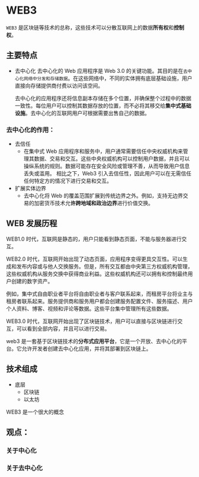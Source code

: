 # WEB3

`WEB3` 是区块链等技术的总称，这些技术可以分散互联网上的数据**所有权**和**控制权**。

## 主要特点

- 去中心化
  去中心化的 Web 应用程序是 Web 3.0 的关键功能。其目的是在`去中心化网络中分发和存储数据`。在这些网络中，不同的实体拥有底层基础设施，用户直接向存储提供商付费以访问该空间。

  去中心化的应用程序还将信息副本存储在多个位置，并确保整个过程中的数据一致性。每位用户可以控制其数据存放的位置，而不必将其移交给**集中式基础设施**。去中心化的互联网用户可根据需要出售自己的数据。

### 去中心化的作用：

- 去信任
  - 在集中式 Web 应用程序和服务中，用户通常需要信任中央权威机构来管理其数据、交易和交互。这些中央权威机构可以控制用户数据，并且可以操纵系统的规则。数据可能存在安全风险或管理不善，从而导致用户信息丢失或滥用。
    相比之下，Web3 引入去信任性，因此用户可以在无需信任任何特定方的情况下进行交易和交互。
- 扩展实体边界
  - 去中心化将 Web 的覆盖范围扩展到传统边界之外。例如，支持无边界交易的加密货币技术允**许跨地域和政治边界**进行价值交换。

<!-- Web3 是一个涉及区块链技术的概念，它代表了互联网的第三个阶段，主要关注去中心化和用户自主权。Web3 旨在通过去中心化的网络协议和区块链技术，创建一个更加开放和透明的互联网环境。在 Web3 时代，用户可以控制自己的数据、数字身份和在线资产，而不是依赖于集中化的服务提供商。 -->

<!-- > - web1()
- web1是互联网的第一个阶段，它是基于服务器的静态网页，用户只能看到静态页面，不能与服务器进行交互。
- web2()
  -  -->
<!-- web3代表了互联网的第三个阶段。其第一、第二阶段分别为web1、web2。

## web1

web1是互联网的第一个阶段，它是基于服务器的静态网页，用户只能看到静态页面，不能与服务器进行交互。

## web2

web2是

## web3

web3是互联网的第三个阶段，它是基于区块链的分布式应用平台。 -->

## WEB 发展历程

WEB1.0 时代，互联网是静态的，用户只能看到静态页面，不能与服务器进行交互。

WEB2.0 时代，互联网开始出现了动态页面，应用程序变得更具交互性。可以生成和发布内容或与他人交换服务。但是，所有交互都由中央第三方权威机构管理，这些权威机构从服务交换中获得商业利益。这些权威机构还可以拥有和控制最终用户创建的数字资产。

例如，集中式自由职业者平台将自由职业者与客户联系起来，而租房平台将业主与租房者联系起来。服务提供商和服务用户都会创建服务配置文件、服务描述、用户个人资料、博客、视频和评论等数据。这些平台集中管理所有这些数据。

WEB3.0 时代，互联网开始出现了区块链技术，用户可以直接与区块链进行交互，可以看到全部内容，并且可以进行交易。

web3 是一套基于区块链技术的**分布式应用平台**，它是一个开放、去中心化的平台。它允许开发者创建去中心化应用，并将其部署到区块链上。

## 技术组成

- 底层
  - 区块链
  - 以太坊

WEB3 是一个很大的概念

## 观点：

### 关于中心化

<!-- 简单讲就是中央集权。控制权和决策权集中在一个或少数几个实体手中的结构或系统中。 - 中心化的由来以及现状
-- 由来：人类文明发展的必经之路，可以追溯到人类文明的早期，当人们开始形成组织和社会结构时，中心化的治理模式就已经出现。
■ 现状：
● 互联网和科技公司，如 Google、Facebook、Amazon 等，采用中心化的商业模式。这些公司控制着用户数据、内容发布和广告分配，拥有巨大的市场影响力。
■ 优点：
● 效率高：决策速度快，管理协调容易。
● 统一性强：政策和标准统一，执行一致性高。
● 责任明确：责任和权力集中，管理责任明确。
■ 缺点：
● 隐私问题：数据集中，用户隐私容易被侵害。
● 权力滥用：集中权力可能导致腐败和滥用权力。
● 制度和法律
○ WEB2 靠的是已经诞生了近 500 年的公司制背后强大的效率、机器严密运行。
○ 公司法等法律对违规事件的严厉监管
二者结合。资本才能够和企业的管理者和谐共存，各个部门之间才会形成更有效的分工，资本予以报酬。这些制度规定了在组织中你的权利和义务，通过中心化的方式保证上级的命令从上至下层层传递，构成一个等级森严的庞大组织。公司如此，政府组织如此，学校如此，你所在的社区如此，甚至你所参与的兴趣组织也是如此。 -->

### 关于去中心化

<!-- ● 去中心化
web3 是一种出于对中心化互联网 WEB2 的不放心。
把每一个用户产生的行为通过密码的形式记载在互联网的区块链上，区块链并不是一个机房也没有硬盘来储存数据，而是把这样的数据通过加密的形式广播给互联网中的所有人。
● 本质区别：
公司是基于制度、法律的约束而存在的，
web3 的组织形态 DAO 是基于共识而存在的.
在传统企业中，公司章程是最大的真理，但在 WEB3 里，共识就是最大的真理。
● 不足之处
○ 信任？
■ 塑造共识虽然在理论上是可行的，但实际操作却很难
■ 让大家相信跟着你干活能赚取酬，也就是 token 代币未来能够升值，发行的小图片 NFT 就一定能大火，3D 引擎中创造的土地未来一定能赶超真实世界的房价，这可比所谓的合伙人创业、股权投资，真正的艺术品投资以及去买个房子玄学多了，并且成功也遥遥无期。所以这个行业，走正路的少，割韭菜的多。
○ 公平？
■ 券商的所有参与者都可以通过投票来进行公司的决策和治理的方式，实际上早就被市场证明了是非常低效的。
■ 团队需要领袖，企业愿景也需要有远见的人。
■ 对于任何一种组织形态，效率和公平，或者说效率和信任都是不可兼得的。
○ 一种去中心化的信仰？
■ 那些大力宣扬将权力从少数人手里要过来的人，其实不过是又重新将这些权力交到更少数人的手中。比如以太坊上面的 NFT，目前 9%的账户掌握了 80%以上的财富
■ 比特币持有者中，前 2%的账户掌握了 95%以上的市值，0.1%的比特币矿工就挖出了比特币的半壁江山。如果比特币是一个国家的话，没有一个国家的不平等程度能赶超比特币，尤其是马斯克在推特上发一句话就能让狗狗币涨 30%，你说狗狗币是不是去中心化的数字货币。 [撇嘴，摊手] -->
